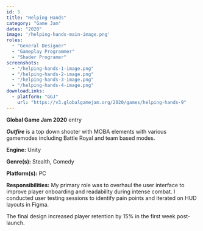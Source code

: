 ```yaml
---
id: 5
title: "Helping Hands"
category: "Game Jam"
dates: "2020"
image: '/helping-hands-main-image.png'
roles: 
  - "General Designer"
  - "Gameplay Programmer"
  - "Shader Programer"
screenshots:
  - "/helping-hands-1-image.png"
  - "/helping-hands-2-image.png"
  - "/helping-hands-3-image.png"
  - "/helping-hands-4-image.png"
downloadLinks:
  - platform: "GGJ"
    url: "https://v3.globalgamejam.org/2020/games/helping-hands-9"
---
```


**Global Game Jam 2020** entry

***Outfire*** is a top down shooter with MOBA elements with various gamemodes including Battle Royal and team based modes.

**Engine:** Unity 

**Genre(s):** Stealth, Comedy

**Platform(s):** PC

**​Responsibilities:**
My primary role was to overhaul the user interface to improve player onboarding and readability during intense combat. I conducted user testing sessions to identify pain points and iterated on HUD layouts in Figma.

The final design increased player retention by 15% in the first week post-launch.